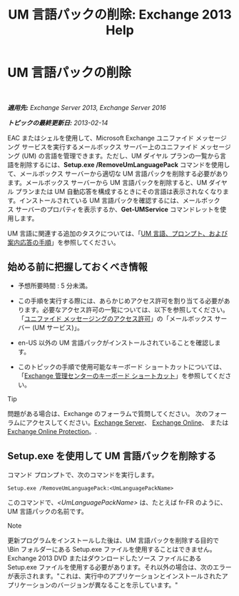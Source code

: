 ﻿---
title: 'UM 言語パックの削除: Exchange 2013 Help'
TOCTitle: UM 言語パックの削除
ms:assetid: a2bc2753-2c25-4ea0-a9d5-e3d42a699c6c
ms:mtpsurl: https://technet.microsoft.com/ja-jp/library/Bb124004(v=EXCHG.150)
ms:contentKeyID: 49896392
ms.date: 04/24/2018
mtps_version: v=EXCHG.150
ms.translationtype: HT
---

# UM 言語パックの削除

 

_**適用先:** Exchange Server 2013, Exchange Server 2016_

_**トピックの最終更新日:** 2013-02-14_

EAC またはシェルを使用して、Microsoft Exchange ユニファイド メッセージング サービスを実行するメールボックス サーバー上のユニファイド メッセージング (UM) の言語を管理できます。ただし、UM ダイヤル プランの一覧から言語を削除するには、**Setup.exe /RemoveUmLanguagePack** コマンドを使用して、メールボックス サーバーから適切な UM 言語パックを削除する必要があります。メールボックス サーバーから UM 言語パックを削除すると、UM ダイヤル プランまたは UM 自動応答を構成するときにその言語は表示されなくなります。インストールされている UM 言語パックを確認するには、メールボックス サーバーのプロパティを表示するか、**Get-UMService** コマンドレットを使用します。

UM 言語に関連する追加のタスクについては、「[UM 言語、プロンプト、および案内応答の手順](um-languages-prompts-and-greetings-procedures-exchange-2013-help.md)」を参照してください。

## 始める前に把握しておくべき情報

  - 予想所要時間 : 5 分未満。

  - この手順を実行する際には、あらかじめアクセス許可を割り当てる必要があります。必要なアクセス許可の一覧については、以下を参照してください。「[ユニファイド メッセージングのアクセス許可](unified-messaging-permissions-exchange-2013-help.md)」の「メールボックス サーバー (UM サービス)」。

  - en-US 以外の UM 言語パックがインストールされていることを確認します。

  - このトピックの手順で使用可能なキーボード ショートカットについては、「[Exchange 管理センターのキーボード ショートカット](keyboard-shortcuts-in-the-exchange-admin-center-exchange-online-protection-help.md)」を参照してください。


> [!TIP]
> 問題がある場合は、Exchange のフォーラムで質問してください。 次のフォーラムにアクセスしてください。<A href="https://go.microsoft.com/fwlink/p/?linkid=60612">Exchange Server</A>、 <A href="https://go.microsoft.com/fwlink/p/?linkid=267542">Exchange Online</A>、 または <A href="https://go.microsoft.com/fwlink/p/?linkid=285351">Exchange Online Protection</A>。.



## Setup.exe を使用して UM 言語パックを削除する

コマンド プロンプトで、次のコマンドを実行します。

    Setup.exe /RemoveUmLanguagePack:<UmLanguagePackName>

このコマンドで、*\<UmLanguagePackName\>* は、たとえば fr-FR のように、UM 言語パックの名前です。


> [!NOTE]
> 更新プログラムをインストールした後は、UM 言語パックを削除する目的で \Bin フォルダーにある Setup.exe ファイルを使用することはできません。Exchange 2013 DVD またはダウンロードしたソース ファイルにある Setup.exe ファイルを使用する必要があります。それ以外の場合は、次のエラーが表示されます。"これは、実行中のアプリケーションとインストールされたアプリケーションのバージョンが異なることを示しています。"



